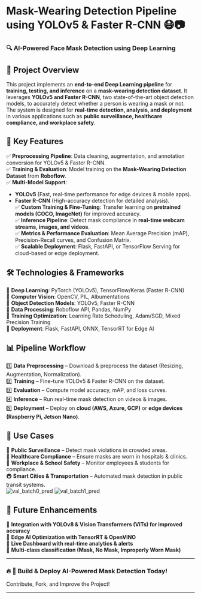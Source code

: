# **Mask-Wearing Detection Pipeline using YOLOv5 & Faster R-CNN** 😷📷  

### **🔍 AI-Powered Face Mask Detection using Deep Learning**  

## 🚀 **Project Overview**  
This project implements an **end-to-end Deep Learning pipeline** for **training, testing, and inference** on a **mask-wearing detection dataset**. It leverages **YOLOv5 and Faster R-CNN**, two state-of-the-art object detection models, to accurately detect whether a person is wearing a mask or not. The system is designed for **real-time detection, analysis, and deployment** in various applications such as **public surveillance, healthcare compliance, and workplace safety**.  

## 🎯 **Key Features**  
✅ **Preprocessing Pipeline**: Data cleaning, augmentation, and annotation conversion for YOLOv5 & Faster R-CNN.  
✅ **Training & Evaluation**: Model training on the **Mask-Wearing Detection Dataset** from **Roboflow**.  
✅ **Multi-Model Support**:  
   - **YOLOv5** (Fast, real-time performance for edge devices & mobile apps).  
   - **Faster R-CNN** (High-accuracy detection for detailed analysis).  
✅ **Custom Training & Fine-Tuning**: Transfer learning on **pretrained models (COCO, ImageNet)** for improved accuracy.  
✅ **Inference Pipeline**: Detect mask compliance in **real-time webcam streams, images, and videos**.  
✅ **Metrics & Performance Evaluation**: Mean Average Precision (mAP), Precision-Recall curves, and Confusion Matrix.  
✅ **Scalable Deployment**: Flask, FastAPI, or TensorFlow Serving for cloud-based or edge deployment.  

## 🛠 **Technologies & Frameworks**  
🔹 **Deep Learning**: PyTorch (YOLOv5), TensorFlow/Keras (Faster R-CNN)  
🔹 **Computer Vision**: OpenCV, PIL, Albumentations  
🔹 **Object Detection Models**: YOLOv5, Faster R-CNN  
🔹 **Data Processing**: Roboflow API, Pandas, NumPy  
🔹 **Training Optimization**: Learning Rate Scheduling, Adam/SGD, Mixed Precision Training  
🔹 **Deployment**: Flask, FastAPI, ONNX, TensorRT for Edge AI  

## 📊 **Pipeline Workflow**  
1️⃣ **Data Preprocessing** – Download & preprocess the dataset (Resizing, Augmentation, Normalization).  
2️⃣ **Training** – Fine-tune YOLOv5 & Faster R-CNN on the dataset.  
3️⃣ **Evaluation** – Compute model accuracy, mAP, and loss curves.  
4️⃣ **Inference** – Run real-time mask detection on videos & images.  
5️⃣ **Deployment** – Deploy on **cloud (AWS, Azure, GCP)** or **edge devices (Raspberry Pi, Jetson Nano)**.  

## 📌 **Use Cases**  
🛑 **Public Surveillance** – Detect mask violations in crowded areas.  
🏥 **Healthcare Compliance** – Ensure masks are worn in hospitals & clinics.  
🏢 **Workplace & School Safety** – Monitor employees & students for compliance.  
🚇 **Smart Cities & Transportation** – Automated mask detection in public transit systems.  
![val_batch0_pred](https://github.com/user-attachments/assets/ec1210a6-a014-4e50-a95a-df29faf757eb)
![val_batch1_pred](https://github.com/user-attachments/assets/f23f874c-041a-4e23-9ef8-e04d725033ea)



## 🔮 **Future Enhancements**  
🔹 **Integration with YOLOv8 & Vision Transformers (ViTs) for improved accuracy**  
🔹 **Edge AI Optimization with TensorRT & OpenVINO**  
🔹 **Live Dashboard with real-time analytics & alerts**  
🔹 **Multi-class classification (Mask, No Mask, Improperly Worn Mask)**  

---

### 🔥 **🚀 Build & Deploy AI-Powered Mask Detection Today!**  
Contribute, Fork, and Improve the Project!  

---


